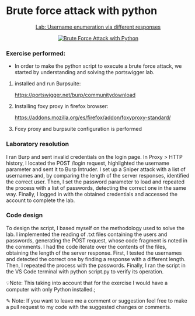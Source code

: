 # Brute force attack with python


<p align="center">
<a href="https://portswigger.net/web-security/authentication/password-based/lab-username-enumeration-via-different-responses">Lab: Username enumeration via different responses</a>
<p align="center">
  <a href="https://www.youtube.com/watch?v=DEUCRYGt3TY">
    <img src="https://img.youtube.com/vi/DEUCRYGt3TY/hqdefault.jpg" alt="Brute Force Attack with Python">
  </a>
</p>
</p>


### Exercise performed:
- In order to make the python script to execute a brute force attack, we started by understanding and solving the portswigger lab.

1. installed and run Burpsuite:

   https://portswigger.net/burp/communitydownload
   
2. Installing foxy proxy in firefox browser:

   https://addons.mozilla.org/es/firefox/addon/foxyproxy-standard/

3. Foxy proxy and burpsuite configuration is performed

### Laboratory resolution
I ran Burp and sent invalid credentials on the login page. In Proxy > HTTP history, I located the POST /login request, highlighted the username parameter and sent it to Burp Intruder. 
I set up a Sniper attack with a list of usernames and, by comparing the length of the server responses, identified the correct user. Then, 
I set the password parameter to load and repeated the process with a list of passwords, detecting the correct one in the same way. Finally, 
I logged in with the obtained credentials and accessed the account to complete the lab.

### Code design
To design the script, I based myself on the methodology used to solve the lab. I implemented the reading of .txt files containing the users and passwords, generating the POST request, whose code fragment is noted in the comments.
I had the code iterate over the contents of the files, obtaining the length of the server response. First, I tested the usernames and detected the correct one by finding a response with a different length. Then, I repeated the process 
with the passwords. Finally, I ran the script in the VS Code terminal with python script.py to verify its operation.

💡Note: This taking into account that for the exercise I would have a computer with only Python installed.;

✎ Note: If you want to leave me a comment or suggestion feel free to make a pull request to my code with the suggested changes or comments.
